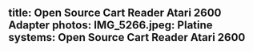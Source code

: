 title: Open Source Cart Reader Atari 2600 Adapter
photos:
    IMG_5266.jpeg: Platine
systems:
    Open Source Cart Reader
    Atari 2600
---
